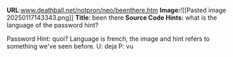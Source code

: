 **URL**:www.deathball.net/notpron/neo/beenthere.htm
**Image:**![[Pasted image 20250117143343.png]]
**Title**: been there 
**Source Code Hints:** what is the language of the password hint?

Password Hint: quoi?
Language is french, the image and hint refers to something we've seen before.
U: deja
P: vu